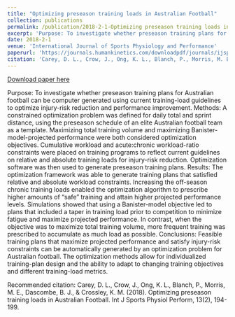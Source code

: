 ```yaml
---
title: "Optimizing preseason training loads in Australian Football"
collection: publications
permalink: /publication/2018-2-1-Optimizing preseason training loads in Australian Football
excerpt: 'Purpose: To investigate whether preseason training plans for Australian football can be computer generated using current training-load guidelines to optimize injury-risk reduction and performance improvement. Methods: A constrained optimization problem was defined for daily total and sprint distance, using the preseason schedule of an elite Australian football team as a template. Maximizing total training volume and maximizing Banister-model-projected performance were both considered optimization objectives. Cumulative workload and acute:chronic workload-ratio constraints were placed on training programs to reflect current guidelines on relative and absolute training loads for injury-risk reduction. Optimization software was then used to generate preseason training plans. Results: The optimization framework was able to generate training plans that satisfied relative and absolute workload constraints. Increasing the off-season chronic training loads enabled the optimization algorithm to prescribe higher amounts of “safe” training and attain higher projected performance levels. Simulations showed that using a Banister-model objective led to plans that included a taper in training load prior to competition to minimize fatigue and maximize projected performance. In contrast, when the objective was to maximize total training volume, more frequent training was prescribed to accumulate as much load as possible. Conclusions: Feasible training plans that maximize projected performance and satisfy injury-risk constraints can be automatically generated by an optimization problem for Australian football. The optimization methods allow for individualized training-plan design and the ability to adapt to changing training objectives and different training-load metrics.'
date: 2018-2-1
venue: 'International Journal of Sports Physiology and Performance'
paperurl: 'https://journals.humankinetics.com/downloadpdf/journals/ijspp/13/2/article-p194.pdf?pdfJsInlineViewToken=294393277&inlineView=true'
citation: 'Carey, D. L., Crow, J., Ong, K. L., Blanch, P., Morris, M. E., Dascombe, B. J., &amp; Crossley, K. M. (2018). Optimizing preseason training loads in Australian Football. Int J Sports Physiol Perform, 13(2), 194-199.'
---
```


<a href='https://journals.humankinetics.com/downloadpdf/journals/ijspp/13/2/article-p194.pdf?pdfJsInlineViewToken=294393277&inlineView=true'>Download paper here</a>

Purpose: To investigate whether preseason training plans for Australian football can be computer generated using current training-load guidelines to optimize injury-risk reduction and performance improvement. Methods: A constrained optimization problem was defined for daily total and sprint distance, using the preseason schedule of an elite Australian football team as a template. Maximizing total training volume and maximizing Banister-model-projected performance were both considered optimization objectives. Cumulative workload and acute:chronic workload-ratio constraints were placed on training programs to reflect current guidelines on relative and absolute training loads for injury-risk reduction. Optimization software was then used to generate preseason training plans. Results: The optimization framework was able to generate training plans that satisfied relative and absolute workload constraints. Increasing the off-season chronic training loads enabled the optimization algorithm to prescribe higher amounts of “safe” training and attain higher projected performance levels. Simulations showed that using a Banister-model objective led to plans that included a taper in training load prior to competition to minimize fatigue and maximize projected performance. In contrast, when the objective was to maximize total training volume, more frequent training was prescribed to accumulate as much load as possible. Conclusions: Feasible training plans that maximize projected performance and satisfy injury-risk constraints can be automatically generated by an optimization problem for Australian football. The optimization methods allow for individualized training-plan design and the ability to adapt to changing training objectives and different training-load metrics.

Recommended citation: Carey, D. L., Crow, J., Ong, K. L., Blanch, P., Morris, M. E., Dascombe, B. J., & Crossley, K. M. (2018). Optimizing preseason training loads in Australian Football. Int J Sports Physiol Perform, 13(2), 194-199.